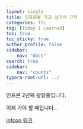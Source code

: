 ```yaml
---
layout: single
title: 인프콘을 가고 싶어서 끄적
categories: TIL
tag: [Today I Learned]
toc: true
toc_sticky: true
author_profile: false
sidebar:
    nav: "docs"
search: true
sidebar:
    nav: "counts"
typora-root-url: ../
---
```


인프콘 2년째 광탈중입니다.

이제 가야 할 때입니다...

[infcon 링크](https://www.inflearn.com/conf/infcon-2024/share?year=2024&id=1009710&hash=yousd179%40b2455908&name=kamser)
